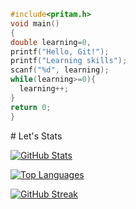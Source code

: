 <div style="width50%">

```c
#include<pritam.h>
void main()
{
double learning=0,
printf("Hello, Git!");
printf("Learning skills");
scanf("%d", learning);
while(learning>=0){     
  learning++;
}
return 0;
}
```
</div>
# Let's Stats

[![GitHub Stats](https://github-readme-stats.vercel.app/api?username=pritam-ravani&show_icons=true&count_private=true)](https://github.com/pritam-ravani)

[![Top Languages](https://github-readme-stats.vercel.app/api/top-langs/?username=pritam-ravani)](https://github.com/pritam-ravani)

[![GitHub Streak](https://github-readme-streak-stats.herokuapp.com/?user=pritam-ravani)](https://github.com/pritam-ravani)

<!-- Your other project details and sections -->

